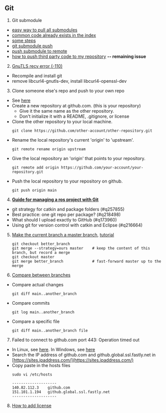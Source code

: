 ## Git
1. Git submodule 
* [easy way to pull all submodules](https://stackoverflow.com/questions/1030169/easy-way-to-pull-latest-of-all-git-submodules)
* [common code already exists in the index](https://stackoverflow.com/questions/12898278/issue-with-adding-common-code-as-git-submodule-already-exists-in-the-index)
* [some steps](https://www.jianshu.com/p/9000cd49822c)
* [git submodule push](https://stackoverflow.com/questions/5814319/git-submodule-push/10878273#10878273)
* [push submodule to remote](https://stackoverflow.com/questions/8372625/git-how-to-push-submodule-to-a-remote-repository)
* [how to push third party code to my repository](https://segmentfault.com/a/1190000009928515) **-- remaining issue**
2. [GnuTLS recv error (-110)](https://stackoverflow.com/questions/52529639/gnutls-recv-error-110-the-tls-connection-was-non-properly-terminated)
  * Recompile and install git
  * remove libcurl4-gnutls-dev, install libcurl4-openssl-dev
3. Clone someone else's repo and push to your own repo
  * See [here](https://stackoverflow.com/questions/18200248/cloning-a-repo-from-someone-elses-github-and-pushing-it-to-a-repo-on-my-github)
  * Create a new repository at github.com. (this is your repository)
    - Give it the same name as the other repository.
    - Don't initialize it with a README, .gitignore, or license
  * Clone the other repository to your local machine.
     ```
     git clone https://github.com/other-account/other-repository.git
     ```
  * Rename the local repository's current 'origin' to 'upstream'.
    ```
    git remote rename origin upstream
    ```
  * Give the local repository an 'origin' that points to your repository.
    ```
    git remote add origin https://github.com/your-account/your-repository.git
    ```
  * Push the local repository to your repository on github.
    ```
    git push origin main
    ```
 4. [**Guide for managing a ros project with Git**](https://robotics.stackexchange.com/questions/81431/guide-for-managing-a-ros-project-with-git)
  * git strategy for catkin and package folders (#q257855)
  * Best practice: one git repo per package? (#q218498)
  * What should I upload exactly to GitHub (#q173960)
  * Using git for version control with catkin and Eclipse (#q216664)
 5. [Make the current branch a master branch](https://stackoverflow.com/questions/2763006/make-the-current-git-branch-a-master-branch), [tutorial](https://www.w3docs.com/snippets/git/how-to-make-the-current-git-branch-a-master-branch.html)
    ```
    git checkout better_branch
    git merge --strategy=ours master    # keep the content of this branch, but record a merge
    git checkout master
    git merge better_branch             # fast-forward master up to the merge
    ```
 6. [Compare between branches](https://www.git-tower.com/learn/git/faq/git-compare-two-branches)
  * Compare actual changes
    ```
    git diff main..another_branch
    ```
  * Compare commits
    ```
    git log main..another_branch
    ```
  * Compare a specific file
    ```
    git diff main..another_branch file
    ```
 7. Failed to connect to github.com port 443: Operation timed out
  * In Linux, see [here](https://www.jianshu.com/p/471aeba64724). In Windows, see [here](https://developer.aliyun.com/article/1077240)
  * Search the IP address of github.com and github.global.ssl.fastly.net in [https://sites.ipaddress.com/](https://sites.ipaddress.com/)
  * Copy paste in the hosts files
    ```
    sudo vi /etc/hosts

    --------------------
    140.82.112.3    github.com
    151.101.1.194   github.global.ssl.fastly.net
    --------------------
    ```
  8. [How to add license](https://gist.github.com/nicolasdao/a7adda51f2f185e8d2700e1573d8a633) 
